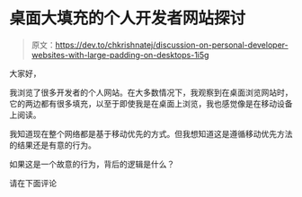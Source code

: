 # 桌面大填充的个人开发者网站探讨

> 原文：<https://dev.to/chkrishnatej/discussion-on-personal-developer-websites-with-large-padding-on-desktops-1i5g>

大家好，

我浏览了很多开发者的个人网站。在大多数情况下，我观察到在桌面浏览网站时，它的两边都有很多填充，以至于即使我是在桌面上浏览，我也感觉像是在移动设备上阅读。

我知道现在整个网络都是基于移动优先的方式。但我想知道这是遵循移动优先方法的结果还是有意的行为。

如果这是一个故意的行为，背后的逻辑是什么？

请在下面评论